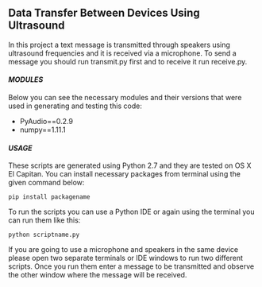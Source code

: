 ## **Data Transfer Between Devices Using Ultrasound**

In this project a text message is transmitted through speakers using ultrasound frequencies and it is received via a microphone. To send a message you should run transmit.py first and to receive it run receive.py.

#### *MODULES*

Below you can see the necessary modules and their versions that were used in generating and testing this code:

- PyAudio==0.2.9
- numpy==1.11.1

#### *USAGE*

These scripts are generated using Python 2.7 and they are tested on OS X El Capitan. You can install necessary packages from terminal using the given command below:

`pip install packagename`

To run the scripts you can use a Python IDE or again using the terminal you can run them like this:

`python scriptname.py`

If you are going to use a microphone and speakers in the same device please open two separate terminals or IDE windows to run two different scripts. Once you run them enter a message to be transmitted and observe the other window where the message will be received.
